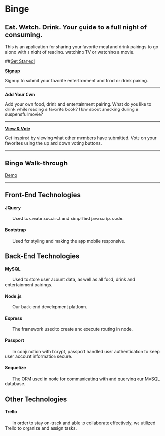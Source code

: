 # Binge
## Eat. Watch. Drink. Your guide to a full night of consuming.

This is an application for sharing your favorite meal and drink pairings to go along with a night of reading, watching TV or watching a movie.

##[Get Started!](https://fierce-basin-44180.herokuapp.com/)


<b>[Signup](https://fierce-basin-44180.herokuapp.com/signup)</b>

Signup to submit your favorite entertainment and food or drink pairing.

---------
<p>
<b> Add Your Own </b>
</p>
 Add your own food, drink and entertainment pairing. What do you like to drink while reading a favorite book? How about snacking during a suspensful movie? 

---------
<b>[View & Vote](https://fierce-basin-44180.herokuapp.com/view)</b>

Get inspired by viewing what other members have submitted. Vote on your favorites using the up and down voting buttons.

---------

## Binge Walk-through 

[Demo](http://g.recordit.co/A50e5HOPlt.gif)


---------
## Front-End Technologies


#### JQuery

&nbsp;&nbsp;&nbsp;&nbsp;&nbsp;&nbsp;Used to create succinct and simplified javascript code.  
 

#### Bootstrap

&nbsp;&nbsp;&nbsp;&nbsp;&nbsp;&nbsp;Used for styling and making the app mobile responsive.  
  

## Back-End Technologies



#### MySQL

&nbsp;&nbsp;&nbsp;&nbsp;&nbsp;&nbsp;Used to store user acount data, as well as all food, drink and entertainment pairings.

#### Node.js

&nbsp;&nbsp;&nbsp;&nbsp;&nbsp;&nbsp;Our back-end development platform. 

#### Express

&nbsp;&nbsp;&nbsp;&nbsp;&nbsp;&nbsp;The framework used to create and execute routing in node.  

#### Passport

&nbsp;&nbsp;&nbsp;&nbsp;&nbsp;&nbsp;In conjunction with bcrypt, passport handled user authentication to keep user account information secure.

#### Sequelize

&nbsp;&nbsp;&nbsp;&nbsp;&nbsp;&nbsp;The ORM used in node for communicating with and querying our MySQL database.  


## Other Technologies
 

#### Trello

&nbsp;&nbsp;&nbsp;&nbsp;&nbsp;&nbsp;In order to stay on-track and able to collaborate effectively, we utilized Trello to organize and assign tasks. 